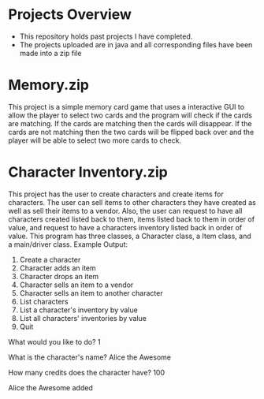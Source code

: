 # Projects Overview
- This repository holds past projects I have completed.
- The projects uploaded are in java and all corresponding files have been made into a zip file

# Memory.zip
This project is a simple memory card game that uses a interactive GUI to allow the player to select two cards and the program will check if the cards are matching. If the cards are matching then the cards will disappear. If the cards are not matching then the two cards will be flipped back over and the player will be able to select two more cards to check.

# Character Inventory.zip
This project has the user to create characters and create items for characters. The user can sell items to other characters they have created as well as sell their items to a vendor. Also, the user can request to have all characters created listed back to them, items listed back to them in order of value, and request to have a characters inventory listed back in order of value. This program has three classes, a Character class, a Item class, and a main/driver class.
Example Output:

1. Create a character
2. Character adds an item
3. Character drops an item
4. Character sells an item to a vendor
5. Character sells an item to another character
6. List characters
7. List a character's inventory by value
8. List all characters' inventories by value
9. Quit
    
What would you like to do? 1

What is the character's name? Alice the Awesome

How many credits does the character have? 100

Alice the Awesome added

